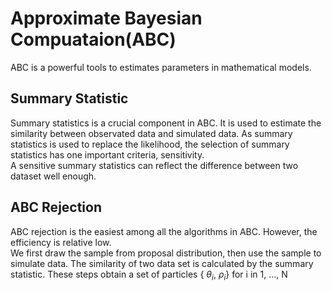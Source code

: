 # Approximate Bayesian Compuataion(ABC)
ABC is a powerful tools to estimates parameters in mathematical models.  
## Summary Statistic
Summary statistics is a crucial component in ABC. It is used to estimate the similarity between observated data and simulated data. 
As summary statistics is used to replace the likelihood, the selection of summary statistics has one important criteria, sensitivity.  
A sensitive summary statistics can reflect the difference between two dataset well enough.  
## ABC Rejection
ABC rejection is the easiest among all the algorithms in ABC. However, the efficiency is relative low.  
We first draw the sample from proposal distribution, then use the sample to simulate data. 
The similarity of two data set is calculated by the summary statistic.  These steps obtain a set of particles { $\theta_i$, $\rho_i$} for i in 1, ..., N  


